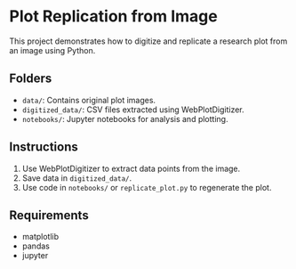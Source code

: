 # Plot Replication from Image

This project demonstrates how to digitize and replicate a research plot from an image using Python.

## Folders
- `data/`: Contains original plot images.
- `digitized_data/`: CSV files extracted using WebPlotDigitizer.
- `notebooks/`: Jupyter notebooks for analysis and plotting.

## Instructions
1. Use WebPlotDigitizer to extract data points from the image.
2. Save data in `digitized_data/`.
3. Use code in `notebooks/` or `replicate_plot.py` to regenerate the plot.

## Requirements
- matplotlib
- pandas
- jupyter
